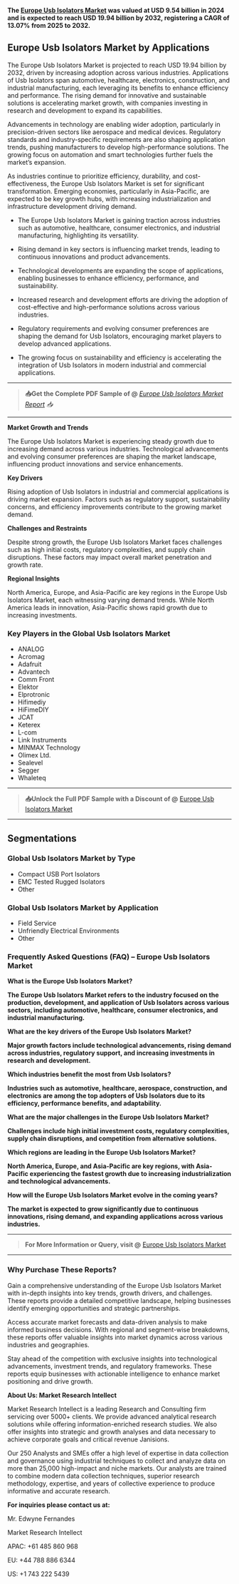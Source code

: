 <p><strong>The <a href="https://www.marketresearchintellect.com/download-sample/?rid=370079&amp;utm_source=Pulse-April-Europe&amp;utm_medium=852">Europe Usb Isolators Market</a> was valued at USD 9.54 billion in 2024 and is expected to reach USD 19.94 billion by 2032, registering a CAGR of 13.07% from 2025 to 2032.</strong></p><h2>Europe Usb Isolators Market by Applications&nbsp;</h2><p><p>The Europe Usb Isolators Market is projected to reach USD 19.94 billion by 2032, driven by increasing adoption across various industries. Applications of Usb Isolators span automotive, healthcare, electronics, construction, and industrial manufacturing, each leveraging its benefits to enhance efficiency and performance. The rising demand for innovative and sustainable solutions is accelerating market growth, with companies investing in research and development to expand its capabilities.</p><p>Advancements in technology are enabling wider adoption, particularly in precision-driven sectors like aerospace and medical devices. Regulatory standards and industry-specific requirements are also shaping application trends, pushing manufacturers to develop high-performance solutions. The growing focus on automation and smart technologies further fuels the market&rsquo;s expansion.</p><p>As industries continue to prioritize efficiency, durability, and cost-effectiveness, the Europe Usb Isolators Market is set for significant transformation. Emerging economies, particularly in Asia-Pacific, are expected to be key growth hubs, with increasing industrialization and infrastructure development driving demand.</p></p><ul><li><p>The Europe Usb Isolators Market is gaining traction across industries such as automotive, healthcare, consumer electronics, and industrial manufacturing, highlighting its versatility.</p></li><li><p>Rising demand in key sectors is influencing market trends, leading to continuous innovations and product advancements.</p></li><li><p>Technological developments are expanding the scope of applications, enabling businesses to enhance efficiency, performance, and sustainability.</p></li><li><p>Increased research and development efforts are driving the adoption of cost-effective and high-performance solutions across various industries.</p></li><li><p>Regulatory requirements and evolving consumer preferences are shaping the demand for Usb Isolators, encouraging market players to develop advanced applications.</p></li><li><p>The growing focus on sustainability and efficiency is accelerating the integration of Usb Isolators in modern industrial and commercial applications.</p></li></ul><hr /><blockquote><p><strong><span class="font-[700]">📥Get the Complete PDF Sample of @ </span></strong><em><span class="font-[700]"><a href="https://www.marketresearchintellect.com/download-sample/?rid=370079&amp;utm_source=Pulse-April-Europe&amp;utm_medium=852" target="_blank" data-tracking-control-name="article-ssr-frontend-pulse_little-text-block" data-tracking-will-navigate="" data-test-link="">Europe Usb Isolators Market Report</a>&nbsp;📥</span></em></p></blockquote><hr /><p class="" data-start="77" data-end="360"><strong data-start="77" data-end="105">Market Growth and Trends</strong></p><p class="" data-start="77" data-end="360">The Europe Usb Isolators Market is experiencing steady growth due to increasing demand across various industries. Technological advancements and evolving consumer preferences are shaping the market landscape, influencing product innovations and service enhancements.</p><p class="" data-start="362" data-end="606"><strong data-start="362" data-end="377">Key Drivers</strong></p><p class="" data-start="362" data-end="606">Rising adoption of Usb Isolators in industrial and commercial applications is driving market expansion. Factors such as regulatory support, sustainability concerns, and efficiency improvements contribute to the growing market demand.</p><p class="" data-start="608" data-end="849"><strong data-start="608" data-end="637">Challenges and Restraints</strong></p><p class="" data-start="608" data-end="849">Despite strong growth, the Europe Usb Isolators Market faces challenges such as high initial costs, regulatory complexities, and supply chain disruptions. These factors may impact overall market penetration and growth rate.</p><p class="" data-start="851" data-end="1095"><strong data-start="851" data-end="872">Regional Insights</strong></p><p class="" data-start="851" data-end="1095">North America, Europe, and Asia-Pacific are key regions in the Europe Usb Isolators Market, each witnessing varying demand trends. While North America leads in innovation, Asia-Pacific shows rapid growth due to increasing investments.</p><p><h3>Key Players in the Global Usb Isolators Market </h3><ul><li>ANALOG</li><li>Acromag</li><li>Adafruit</li><li>Advantech</li><li>Comm Front</li><li>Elektor</li><li>Elprotronic</li><li>Hifimediy</li><li>HiFimeDIY</li><li>JCAT</li><li>Keterex</li><li>L-com</li><li>Link Instruments</li><li>MINMAX Technology</li><li>Olimex Ltd.</li><li>Sealevel</li><li>Segger</li><li>Whaleteq</li></ul></p><hr /><blockquote><p><strong>📥Unlock the Full PDF Sample with a Discount of @</strong> <a href="https://www.marketresearchintellect.com/ask-for-discount/?rid=370079&amp;utm_source=Pulse-April-Europe&amp;utm_medium=852">Europe Usb Isolators Market</a></p></blockquote><hr /><p><h2>Segmentations</h2><h3>Global Usb Isolators Market by Type</h3><ul><li>Compact USB Port Isolators</li><li>EMC Tested Rugged Isolators</li><li>Other</li></ul><h3>Global Usb Isolators Market by Application</h3><ul><li>Field Service</li><li>Unfriendly Electrical Environments</li><li>Other</li></ul></p><h3><strong>Frequently Asked Questions (FAQ) &ndash; Europe Usb Isolators Market</strong></h3><p><strong>What is the Europe Usb Isolators Market?</strong></p><p><strong>The Europe Usb Isolators Market refers to the industry focused on the production, development, and application of Usb Isolators across various sectors, including automotive, healthcare, consumer electronics, and industrial manufacturing.</strong></p><p><strong>What are the key drivers of the Europe Usb Isolators Market?</strong></p><p><strong>Major growth factors include technological advancements, rising demand across industries, regulatory support, and increasing investments in research and development.</strong></p><p><strong>Which industries benefit the most from Usb Isolators?</strong></p><p><strong>Industries such as automotive, healthcare, aerospace, construction, and electronics are among the top adopters of Usb Isolators due to its efficiency, performance benefits, and adaptability.</strong></p><p><strong>What are the major challenges in the Europe Usb Isolators Market?</strong></p><p><strong>Challenges include high initial investment costs, regulatory complexities, supply chain disruptions, and competition from alternative solutions.</strong></p><p><strong>Which regions are leading in the Europe Usb Isolators Market?</strong></p><p><strong>North America, Europe, and Asia-Pacific are key regions, with Asia-Pacific experiencing the fastest growth due to increasing industrialization and technological advancements.</strong></p><p><strong>How will the Europe Usb Isolators Market evolve in the coming years?</strong></p><p><strong>The market is expected to grow significantly due to continuous innovations, rising demand, and expanding applications across various industries.</strong></p><hr /><blockquote><p><span class="font-[700]"><strong>For More Information or Query, visit&nbsp;@</strong>&nbsp;</span><span class="font-[700]"><a href="https://www.marketresearchintellect.com/product/global-usb-isolators-market-size-and-forecast-2/?utm_source=Linkedin&utm_medium=852" target="_blank" data-tracking-control-name="article-ssr-frontend-pulse_little-text-block" data-tracking-will-navigate="" data-test-link="">Europe Usb Isolators Market</a></span></p></blockquote><hr /><h3><strong data-start="0" data-end="31">Why Purchase These Reports?</strong></h3><p class="" data-start="35" data-end="297">Gain a comprehensive understanding of the Europe Usb Isolators Market with in-depth insights into key trends, growth drivers, and challenges. These reports provide a detailed competitive landscape, helping businesses identify emerging opportunities and strategic partnerships.</p><p class="" data-start="299" data-end="540">Access accurate market forecasts and data-driven analysis to make informed business decisions. With regional and segment-wise breakdowns, these reports offer valuable insights into market dynamics across various industries and geographies.</p><p class="" data-start="542" data-end="784">Stay ahead of the competition with exclusive insights into technological advancements, investment trends, and regulatory frameworks. These reports equip businesses with actionable intelligence to enhance market positioning and drive growth.</p><p><strong><span class="font-[700]">About Us: Market Research Intellect</span></strong></p><p><span class="">Market Research Intellect is a leading Research and Consulting firm servicing over 5000+ clients. We provide advanced analytical research solutions while offering information-enriched research studies.&nbsp;</span>We also offer insights into strategic and growth analyses and data necessary to achieve corporate goals and critical revenue Janisions.</p><p><span class="">Our 250 Analysts and SMEs offer a high level of expertise in data collection and governance using industrial techniques to collect and analyze data on more than 25,000 high-impact and niche markets. Our analysts are trained to combine modern data collection techniques, superior research methodology, expertise, and years of collective experience to produce informative and accurate research.</span></p><p><strong>For inquiries please contact us at:</strong></p><p>Mr. Edwyne Fernandes</p><p>Market Research Intellect</p><p>APAC: +61 485 860 968</p><p>EU: +44 788 886 6344</p><p>US: +1 743 222 5439</p>